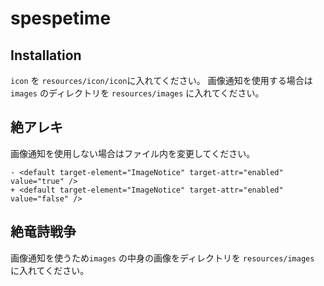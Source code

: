 # spespetime

## Installation

`icon` を `resources/icon/icon`に入れてください。
画像通知を使用する場合は`images` のディレクトリを `resources/images` に入れてください。

## 絶アレキ

画像通知を使用しない場合はファイル内を変更してください。

```git
- <default target-element="ImageNotice" target-attr="enabled" value="true" />
+ <default target-element="ImageNotice" target-attr="enabled" value="false" />
```

## 絶竜詩戦争

画像通知を使うため`images` の中身の画像をディレクトリを `resources/images` に入れてください。